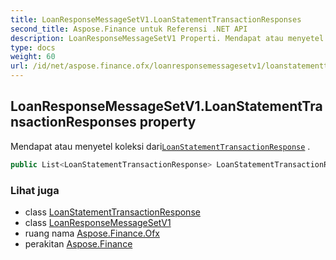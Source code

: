 ```yaml
---
title: LoanResponseMessageSetV1.LoanStatementTransactionResponses
second_title: Aspose.Finance untuk Referensi .NET API
description: LoanResponseMessageSetV1 Properti. Mendapat atau menyetel koleksi dariLoanStatementTransactionResponse .
type: docs
weight: 60
url: /id/net/aspose.finance.ofx/loanresponsemessagesetv1/loanstatementtransactionresponses/
---
```

## LoanResponseMessageSetV1.LoanStatementTransactionResponses property

Mendapat atau menyetel koleksi dari[`LoanStatementTransactionResponse`](../../../aspose.finance.ofx.loan/loanstatementtransactionresponse/) .

```csharp
public List<LoanStatementTransactionResponse> LoanStatementTransactionResponses { get; set; }
```

### Lihat juga

* class [LoanStatementTransactionResponse](../../../aspose.finance.ofx.loan/loanstatementtransactionresponse/)
* class [LoanResponseMessageSetV1](../)
* ruang nama [Aspose.Finance.Ofx](../../loanresponsemessagesetv1/)
* perakitan [Aspose.Finance](../../../)


